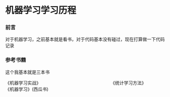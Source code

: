 # 机器学习学习历程

### 前言

对于机器学习，之前基本就是看书，对于代码基本没有碰过，现在打算做一下代码记录

### 参考书籍

这个我基本就是三本书

《机器学习实战》　　　　　　　　　　　　　　　　
《统计学习方法》　　　　　　　　　　　　　　
《机器学习》(西瓜书)　　
